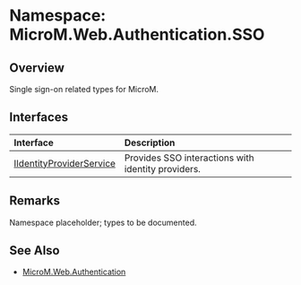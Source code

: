 # Namespace: MicroM.Web.Authentication.SSO
## Overview
Single sign-on related types for MicroM.

## Interfaces
| Interface | Description |
|:------------|:-------------|
| [IIdentityProviderService](./IIdentityProviderService.md) | Provides SSO interactions with identity providers. |

## Remarks
Namespace placeholder; types to be documented.

## See Also
- [MicroM.Web.Authentication](../MicroM.Web.Authentication/index.md)

